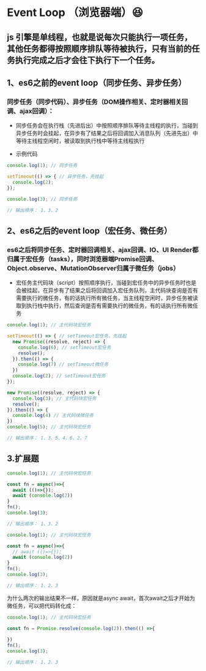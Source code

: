 # Event Loop （浏览器端）😆

## js 引擎是单线程，也就是说每次只能执行一项任务，其他任务都得按照顺序排队等待被执行，只有当前的任务执行完成之后才会往下执行下一个任务。

## 1、es6之前的event loop（同步任务、异步任务）

### 同步任务（同步代码）、异步任务（DOM操作相关、定时器相关回调、ajax回调）：

- 同步任务会在执行栈（先进后出）中按照顺序排队等待主线程的执行，当碰到异步任务时会挂起，在异步有了结果之后将回调加入消息队列（先进先出）中等待主线程空闲时，被读取到执行栈中等待主线程执行


- 示例代码
```js
console.log(1); // 同步任务

setTimeout(() => { // 异步任务，先挂起
  console.log(2);
});

console.log(3); // 同步任务

// 输出顺序： 1、3、2
```

## 2、es6之后的event loop（宏任务、微任务）


### es6之后将同步任务、定时器回调相关、ajax回调、IO、UI Render都归属于宏任务（tasks），同时浏览器端Promise回调、Object.observe、MutationObserver归属于微任务（jobs）

- 宏任务主代码块（script）按照顺序执行，当碰到宏任务中的异步任务时也是会被挂起，在异步有了结果之后将回调加入宏任务队列，主代码块查询是否有需要执行的微任务，有的话执行所有微任务，当主线程空闲时，异步任务被读取到执行栈中执行，然后查询是否有需要执行的微任务，有的话执行所有微任务

```js
console.log(1); // 主代码块宏任务

setTimeout(() => { // setTimeout宏任务，先挂起
  new Promise((resolve, reject) => {
    console.log(6); // setTimeout宏任务
    resolve();
  }).then(() => {
    console.log(7) // setTimeout微任务
  })
  console.log(2); // setTimeout宏任务
});

new Promise((resolve, reject) => {
  console.log(3); // 主代码块宏任务
  resolve();
}).then(() => {
  console.log(4) // 主代码块微任务
})
console.log(5); // 主代码块宏任务

// 输出顺序： 1、3、5、4、6、2、7
```

## 3.扩展题

```js
console.log(1); // 主代码块宏任务

const fn = async()=>{
  await (()=>{});
  await (console.log(2))
}
fn();
console.log(3);

// 输出顺序： 1、3、2
```

```js
console.log(1); // 主代码块宏任务

const fn = async()=>{
  // await (()=>{});
  await (console.log(2))
}
fn();
console.log(3);

// 输出顺序： 1、2、3
```
为什么两次的输出结果不一样，原因就是async await，首次await之后才开始为微任务，可以把代码转化成：


```js
console.log(1); // 主代码块宏任务

const fn = Promise.resolve(console.log(2)).then(() =>{
  
})
fn();
console.log(3);

// 输出顺序： 1、2、3
```